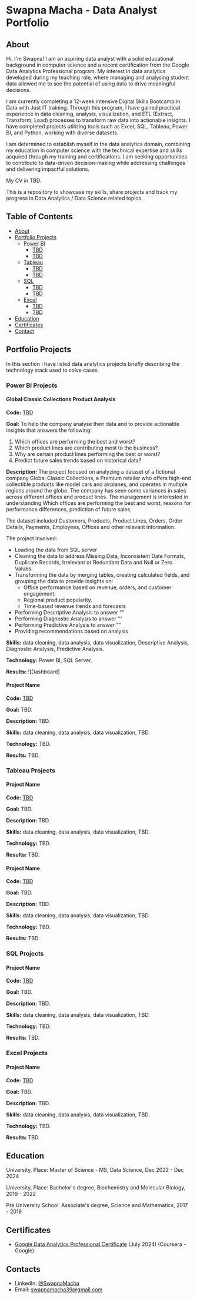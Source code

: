 # Swapna Macha - Data Analyst Portfolio
## About
Hi, I'm Swapna! I am an aspiring data analyst with a solid educational background in computer science and a recent certification from the Google Data Analytics Professional program. My interest in data analytics developed during my teaching role, where managing and analysing student data allowed me to see the potential of using data to drive meaningful decisions. 

I am currently completing a 12-week intensive Digital Skills Bootcamp in Data with Just IT training. Through this program, I have gained practical experience in data cleaning, analysis, visualization, and ETL (Extract, Transform, Load) processes to transform raw data into actionable insights. I have completed projects utilizing tools such as Excel, SQL, Tableau, Power BI, and Python, working with diverse datasets.

I am determined to establish myself in the data analytics domain, combining my education in computer science with the technical expertise and skills acquired through my training and certifications. I am seeking opportunities to contribute to data-driven decision-making while addressing challenges and delivering impactful solutions.

My CV in TBD.

This is a repository to showcase my skills, share projects and track my progress in Data Analytics / Data Science related topics.

## Table of Contents
- [About](TBD)
- [Portfolio Projects](TBD)
  - [Power BI](#power-bi-projects)
    - [TBD](TBD)
    - [TBD](TBD)
  - [Tableau](#tableau-projects)
    - [TBD](TBD)
    - [TBD](TBD)
  - [SQL](#sql-projects)
    - [TBD](TBD)
    - [TBD](TBD)
  - [Excel](#excel-projects)
    - [TBD](TBD)
    - [TBD](TBD)
- [Education](#education)  
- [Certificates](#certificates)
- [Contact](#contacts)
## Portfolio Projects
In this section I have listed data analytics projects briefly describing the technology stack used to solve cases.

### Power BI Projects

#### Global Classic Collections Product Analysis
**Code:** [TBD](TBD)

**Goal:** To help the company analyse their data and to provide actionable insights that answers the following:
1. Which offices are performing the best and worst?
2. Which product lines are contributing most to the business?
3. Why are certain product lines performing the best or worst?
4. Predict future sales trends based on historical data?

**Description:** The project focused on analyzing a dataset of a fictional company Global Classic Collections, a Premium retailer who offers high-end collectible products like model cars and airplanes, and operates in multiple regions around the globe. The company has seen some variances in sales across different offices and product lines. The management is interested in understanding Which offices are performing the best and worst, reasons for performance differences, prediction of future sales.

The dataset included Customers, Products, Product Lines, Orders, Order Details, Payments, Employees, Offices and other relevant information. 

The project involved:
- Loading the data from SQL server
- Cleaning the data to address Missing Data, Inconsistent Date Formats, Duplicate Records, Irrelevant or Redundant Data and Null or Zero Values.
- Transforming the data by merging tables, creating calculated fields, and grouping the data to provide insights on:
  - Office performance based on revenue, orders, and customer engagement.
  - Regional product popularity.
  - Time-based revenue trends and forecasts
- Performing Descriptive Analysis to answer ""
- Performing Diagnostic Analysis to answer ""
- Performing Predictive Analysis to answer ""
- Providing recommendations based on analysis

**Skills:** data cleaning, data analysis, data visualization, Descriptive Analysis, Diagnostic Analysis, Predictive Analysis.

**Technology:** Power BI, SQL Server.

**Results:** ![Dashboard]

#### Project Name
**Code:** [TBD](TBD)

**Goal:** TBD.

**Description:** TBD.

**Skills:** data cleaning, data analysis, data visualization, TBD.

**Technology:** TBD.

**Results:** TBD.

### Tableau Projects

#### Project Name
**Code:** [TBD](TBD)

**Goal:** TBD.

**Description:** TBD.

**Skills:** data cleaning, data analysis, data visualization, TBD.

**Technology:** TBD.

**Results:** TBD.

#### Project Name
**Code:** [TBD](TBD)

**Goal:** TBD.

**Description:** TBD.

**Skills:** data cleaning, data analysis, data visualization, TBD.

**Technology:** TBD.

**Results:** TBD.

### SQL Projects

#### Project Name
**Code:** [TBD](TBD)

**Goal:** TBD.

**Description:** TBD.

**Skills:** data cleaning, data analysis, data visualization, TBD.

**Technology:** TBD.

**Results:** TBD.

### Excel Projects

#### Project Name
**Code:** [TBD](TBD)

**Goal:** TBD.

**Description:** TBD.

**Skills:** data cleaning, data analysis, data visualization, TBD.

**Technology:** TBD.

**Results:** TBD.

## Education
University, Place: 
Master of Science - MS, Data Science,
Dec 2022 - Dec 2024

University, Place:
Bachelor's degree, Biochemistry and Molecular Biology,
2019 - 2022

Pre University School:
Associate's degree, Science and Mathematics,
2017 - 2019

## Certificates
- [Google Data Analytics Professional Certificate](https://www.coursera.org/account/accomplishments/specialization/AHSCGX423EA4) (July 2024) (Coursera - Google)

## Contacts
- LinkedIn: [@SwapnaMacha](https://www.linkedin.com/in/swapna-macha-198004313/)
- Email: swapnamacha39@gmail.com

